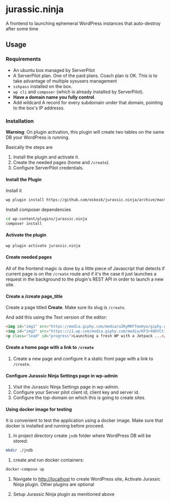 # jurassic.ninja

A frontend to launching ephemeral WordPress instances that auto-destroy after some time

## Usage

### Requirements

* An ubuntu box managed by ServerPilot
* A ServerPilot plan. One of the paid plans. Coach plan is OK. This is to take advantage of multiple sysusers management
* `sshpass` installed on the box.
* `wp cli` and `composer` (which is already installed by ServerPilot).
* **Have a domain name you fully control**.
* Add wildcard A record for every subdomain under that domain, pointing to the box's IP addresss.

### Installation

**Warning**: On plugin activation, this plugin will create two tables on the same DB your WordPress is running.

Basically the steps are

1. Install the plugin and activate it.
1. Create the needed pages (home and `/create`).
1. Configure ServerPilot credentials.

#### Install the Plugin

Install it

```sh
wp plugin install https://github.com/oskosk/jurassic.ninja/archive/master.zip
```

Install composer dependencies

```sh
cd wp-content/plugins/jurassic.ninja
composer install
```

#### Activate the plugin

```sh
wp plugin activate jurassic.ninja
```

#### Create needed pages

All of the frontend magic is done by a little piece of Javascript that detects if current page is
on the `/create` route and if it's the case it just launches a request in the background
to the plugin's REST API in order to launch a new site.

#### Create a /create page_title

Create a page titled **Create**. Make sure its slug is `/create`.

And add this using the Text version of the editor:

```html
<img id="img1" src="https://media.giphy.com/media/uIRyMKFfmoHyo/giphy.gif" style="display:none" />
<img id="img2" src="https://i1.wp.com/media.giphy.com/media/KF3r4Q6YCtfOM/giphy.gif?ssl=1" style="display:none" />
<p class="lead" id="progress">Launching a fresh WP with a Jetpack ...</p>
```

#### Create a home page with a link to `/create`

1. Create a new page and configure it a static front page with a link to `/create`.

#### Configure Jurassic Ninja Settings page in wp-admin

1. Visit the Jurassic Ninja Settings page in wp-admin.
2. Configure your Server pilot client id, client key and server id.
3. Configure the top-domain on which this is going to create sites.

#### Using docker image for testing

It is convenient to test the application using a docker image. Make sure that docker is installed and running before proceed.

1. In project directory create `jndb` folder where WordPress DB will be stored:

```sh
mkdir ./jndb
```

1. create and run docker containers:

```sh
docker-compose up
```

1. Navigate to <http://localhost> to create WordPress site, Activate Jurassic Ninja plugin. Other plugins are optional

1. Setup Jurassic Ninja plugin as menitioned above

